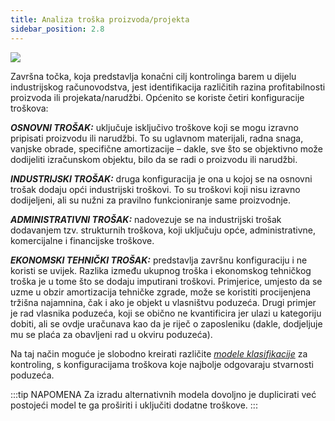 ```yaml
---
title: Analiza troška proizvoda/projekta
sidebar_position: 2.8
---
```


![](/img/it-it/controlling/analysis.png)


Završna točka, koja predstavlja konačni cilj kontrolinga barem u dijelu industrijskog računovodstva, jest identifikacija različitih razina profitabilnosti proizvoda ili projekata/narudžbi. Općenito se koriste četiri konfiguracije troškova:

***OSNOVNI TROŠAK:*** uključuje isključivo troškove koji se mogu izravno pripisati proizvodu ili narudžbi. To su uglavnom materijali, radna snaga, vanjske obrade, specifične amortizacije – dakle, sve što se objektivno može dodijeliti izračunskom objektu, bilo da se radi o proizvodu ili narudžbi.

***INDUSTRIJSKI TROŠAK:*** druga konfiguracija je ona u kojoj se na osnovni trošak dodaju opći industrijski troškovi. To su troškovi koji nisu izravno dodijeljeni, ali su nužni za pravilno funkcioniranje same proizvodnje.

***ADMINISTRATIVNI TROŠAK:*** nadovezuje se na industrijski trošak dodavanjem tzv. strukturnih troškova, koji uključuju opće, administrativne, komercijalne i financijske troškove.

***EKONOMSKI TEHNIČKI TROŠAK:*** predstavlja završnu konfiguraciju i ne koristi se uvijek. Razlika između ukupnog troška i ekonomskog tehničkog troška je u tome što se dodaju imputirani troškovi. Primjerice, umjesto da se uzme u obzir amortizacija tehničke zgrade, može se koristiti procijenjena tržišna najamnina, čak i ako je objekt u vlasništvu poduzeća. Drugi primjer
je rad vlasnika poduzeća, koji se obično ne kvantificira jer ulazi u kategoriju dobiti, ali se ovdje uračunava kao da je riječ o zaposleniku (dakle, dodjeljuje mu se plaća za obavljeni rad u okviru poduzeća).

Na taj način moguće je slobodno kreirati različite [*modele klasifikacije*](/docs/controlling/reclassifications/create-reclassification-model) za kontroling, s konfiguracijama troškova koje najbolje odgovaraju stvarnosti poduzeća.

:::tip NAPOMENA
Za izradu alternativnih modela dovoljno je duplicirati već postojeći model te ga proširiti i uključiti dodatne troškove.
:::